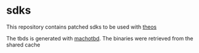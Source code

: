 # sdks
This repository contains patched sdks to be used with [theos](https://github.com/theos/theos)

The tbds is generated with [machotbd](https://github.com/mstg/machotbd). The binaries were retrieved from the shared cache